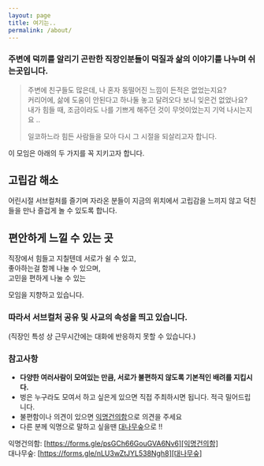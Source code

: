 ```yaml
---
layout: page
title: 여기는..
permalink: /about/
---
```


### 주변에 덕끼를 알리기 곤란한 직장인분들이 덕질과 삶의 이야기를 나누며 쉬는곳입니다.

> 주변에 친구들도 많은데, 나 혼자 동떨어진 느낌이 든적은 없었는지요?  
> 커리어에, 삶에 도움이 안된다고 하나둘 놓고 달려오다 보니 잊은건 없었나요?  
> 내가 힘들 때, 조금이라도 나를 기쁘게 해주던 것이 무엇이었는지 기억 나시는지요 ..   
>
> 일코하느라 힘든 사람들을 모아 다시 그 시절을 되살리고자 합니다.


이 모임은 아래의 두 가지를 꼭 지키고자 합니다.

## 고립감 해소
어린시절 서브컬처를 즐기며 자라온 분들이 지금의 위치에서 고립감을 느끼지 않고 덕친들을 만나 즐겁게 놀 수 있도록 합니다.

## 편안하게 느낄 수 있는 곳
직장에서 힘들고 지칠텐데 서로가 쉴 수 있고,  
좋아하는걸 함께 나눌 수 있으며,  
고민을 편하게 나눌 수 있는  

모임을 지향하고 있습니다.

### 따라서 **서브컬처 공유** 및 **사교**의 속성을 띄고 있습니다.

(직장인 특성 상 근무시간에는 대화에 반응하지 못할 수 있습니다.)

### 참고사항
- **다양한 여러사람이 모여있는 만큼, 서로가 불편하지 않도록 기본적인 배려를 지킵시다.**  
- 벙은 누구라도 모여서 하고 싶은게 있으면 직접 주최하시면 됩니다. 적극 밀어드립니다.  
- 불편함이나 의견이 있으면 [익명건의함][]으로 의견을 주세요   
- 다른 분께 익명으로 말하고 싶을땐 [대나무숲][]으로 !!

익명건의함: [https://forms.gle/psGCh66GouGVA6Nv6][익명건의함]  
대나무숲: [https://forms.gle/nLU3wZtJYL538Ngh8][대나무숲]

[익명건의함]: https://forms.gle/psGCh66GouGVA6Nv6  
[대나무숲]: https://forms.gle/nLU3wZtJYL538Ngh8


